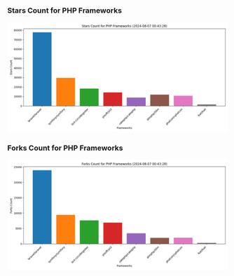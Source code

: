 ### Stars Count for PHP Frameworks

![Stars Chart](./archive/charts/20240807004328_stars_count.png)

### Forks Count for PHP Frameworks

![Forks Chart](./archive/charts/20240807004328_forks_count.png)

